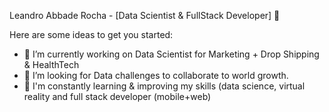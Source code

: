 Leandro Abbade Rocha - [Data Scientist & FullStack Developer]  👋


Here are some ideas to get you started:

- 🔭 I’m currently working on Data Scientist for Marketing + Drop Shipping & HealthTech
- 👯 I’m looking for Data challenges to collaborate to world growth.
- 💬 I'm constantly learning & improving my skills (data science, virtual reality and full stack developer (mobile+web)

